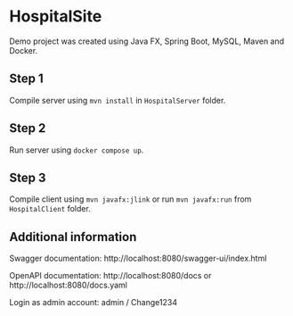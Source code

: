 # HospitalSite

Demo project was created using Java FX, Spring Boot, MySQL, Maven and Docker.

## Step 1

Compile server using `mvn install` in `HospitalServer` folder.

## Step 2

Run server using `docker compose up`.

## Step 3

Compile client using `mvn javafx:jlink` or run `mvn javafx:run` from `HospitalClient` folder.

## Additional information

Swagger documentation: http://localhost:8080/swagger-ui/index.html

OpenAPI documentation: http://localhost:8080/docs or http://localhost:8080/docs.yaml

Login as admin account: admin / Change1234
